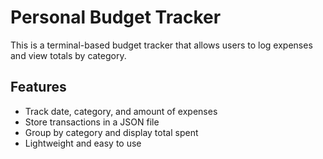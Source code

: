 # Personal Budget Tracker

This is a terminal-based budget tracker that allows users to log expenses and view totals by category.

## Features
- Track date, category, and amount of expenses
- Store transactions in a JSON file
- Group by category and display total spent
- Lightweight and easy to use


